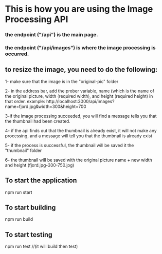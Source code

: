 # This is how you are using the Image Processing API

### the endpoint ("/api") is the main page.
### the endpoint ("/api/images") is where the image processing is occurred.

## to resize the image, you need to do the following:
1- make sure that the image is in the "original-pic" folder

2- in the address bar, add the prober variable, name (which is the name of the original picture, width (required width), and height (required height) in that order.
example:
http://localhost:3000/api/images?name=fjord.jpg&width=300&height=700

3-if the image processing succeeded, you will find a message tells you that the thumbnail had been created.

4- if the api finds out that the thumbnail is already exist, it will not make any processing, and a message will tell you that the thumbnail is already exist

5- if the process is successful, the thumbnail will be saved it the "thumbnail" folder

6- the thumbnail will be saved with the original picture name + new width and height (fjord.jpg-300-750.jpg)

## To start the application 
npm run start

## To start building
npm run build

## To start testing
npm run test //(it will build then test)
